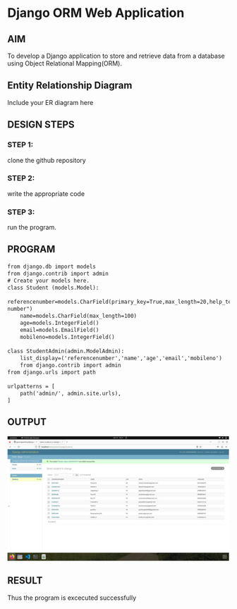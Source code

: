 # Django ORM Web Application

## AIM
To develop a Django application to store and retrieve data from a database using Object Relational Mapping(ORM).

## Entity Relationship Diagram

Include your ER diagram here

## DESIGN STEPS

### STEP 1:

clone the github repository

### STEP 2:

write the appropriate code



### STEP 3:

run the program.

## PROGRAM
```
from django.db import models
from django.contrib import admin
# Create your models here.
class Student (models.Model):
    referencenumber=models.CharField(primary_key=True,max_length=20,help_text="reference number")
    name=models.CharField(max_length=100)
    age=models.IntegerField()
    email=models.EmailField()
    mobileno=models.IntegerField()

class StudentAdmin(admin.ModelAdmin):
    list_display=('referencenumber','name','age','email','mobileno')
    from django.contrib import admin
from django.urls import path

urlpatterns = [
    path('admin/', admin.site.urls),
]

```
## OUTPUT

![output](./table.png)


## RESULT
Thus the program is excecuted successfully